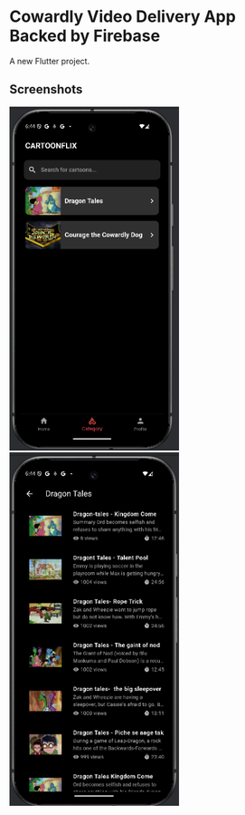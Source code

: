 # Cowardly Video Delivery App Backed by Firebase

A new Flutter project.

## Screenshots
<div style="position:flex">
<img src="screenshots/4.png" width="300px" height="auto"/>
<img src="screenshots/5.png" width="300px" height="auto"/>

</div>
